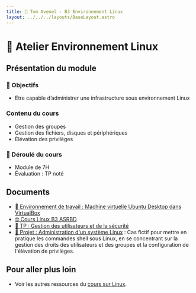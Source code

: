 ```yaml
---
title: 🐧 Tom Avenel - B3 Environnement Linux
layout: ../../../layouts/BaseLayout.astro
---
```


# 🐧 Atelier Environnement Linux

## Présentation du module

### 🎯 Objectifs

- Etre capable d’administrer une infrastructure sous environnement Linux

### Contenu du cours

- Gestion des groupes
- Gestion des fichiers, disques et périphériques
- Élévation des privilèges

### 📅 Déroulé du cours

- Module de 7H
- Évaluation : TP noté

## Documents

- [󰕈 Environnement de travail : Machine virtuelle Ubuntu Desktop dans VirtualBox](/cours/linux/installation/tp-installation-vbox-ubuntu-workstation)
- [🤓 Cours Linux B3 ASRBD](/promotions/epsi/epsi-b3-asrbd-linux-cours)
- [👥 TP : Gestion des utilisateurs et de la sécurité](/cours/linux/niveau2/tp-utilisateurs)
- [📌 Projet : Administration d'un système Linux](/cours/linux/tp-admin-technova) : Cas fictif pour mettre en pratique les commandes shell sous Linux, en se concentrant sur la gestion des droits des utilisateurs et des groupes et la configuration de l'élévation de privilèges.

## Pour aller plus loin

- Voir les autres ressources du [cours sur Linux](/cours/linux).
